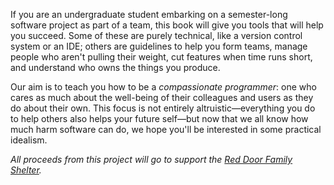 If you are an undergraduate student embarking on a semester-long software
project as part of a team, this book will give you tools that will help you
succeed.  Some of these are purely technical, like a version control system or
an IDE; others are guidelines to help you form teams, manage people who aren't
pulling their weight, cut features when time runs short, and understand who owns
the things you produce.

Our aim is to teach you how to be a *compassionate programmer*: one who cares as
much about the well-being of their colleagues and users as they do about their
own.  This focus is not entirely altruistic—everything you do to help others
also helps your future self—but now that we all know how much harm software
can do, we hope you'll be interested in some practical idealism.

<div class="centered" markdown="1">
  <p>
    <em>All proceeds from this project will go to support the
    <a href="https://www.reddoorshelter.ca/">Red Door Family Shelter</a>.</em>
  </p>
</div>
